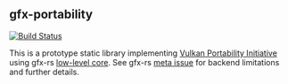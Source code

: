 ## gfx-portability
[![Build Status](https://travis-ci.org/kvark/portability.svg?branch=master)](https://travis-ci.org/kvark/portability)

This is a prototype static library implementing [Vulkan Portability Initiative](https://www.khronos.org/blog/khronos-announces-the-vulkan-portability-initiative) using gfx-rs [low-level core](http://gfx-rs.github.io/2017/07/24/low-level.html). See gfx-rs [meta issue](https://github.com/gfx-rs/gfx/issues/1354) for backend limitations and further details.
